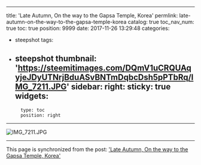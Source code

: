 
---
title: 'Late Autumn, On the way to the Gapsa Temple, Korea'
permlink: late-autumn-on-the-way-to-the-gapsa-temple-korea
catalog: true
toc_nav_num: true
toc: true
position: 9999
date: 2017-11-26 13:29:48
categories:
- steepshot
tags:
- steepshot
thumbnail: 'https://steemitimages.com/DQmV1uCRQUAqyjeJDyUTNrjBduASvBNTmDqbcDsh5pPTbRq/IMG_7211.JPG'
sidebar:
    right:
        sticky: true
widgets:
    -
        type: toc
        position: right
---


![IMG_7211.JPG](https://steemitimages.com/DQmV1uCRQUAqyjeJDyUTNrjBduASvBNTmDqbcDsh5pPTbRq/IMG_7211.JPG)

- - -

This page is synchronized from the post: ['Late Autumn, On the way to the Gapsa Temple, Korea'](https://steemit.com/@oldstone/late-autumn-on-the-way-to-the-gapsa-temple-korea)
